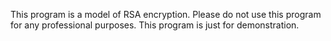 This program is a model of RSA encryption.
Please do not use this program for any professional purposes. This program is just for demonstration.

